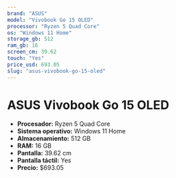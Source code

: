 ```yaml
---
brand: "ASUS"
model: "Vivobook Go 15 OLED"
processor: "Ryzen 5 Quad Core"
os: "Windows 11 Home"
storage_gb: 512
ram_gb: 16
screen_cm: 39.62
touch: "Yes"
price_usd: 693.05
slug: "asus-vivobook-go-15-oled"
---
```


# ASUS Vivobook Go 15 OLED

- **Procesador:** Ryzen 5 Quad Core
- **Sistema operativo:** Windows 11 Home
- **Almacenamiento:** 512 GB
- **RAM:** 16 GB
- **Pantalla:** 39.62 cm
- **Pantalla táctil:** Yes
- **Precio:** $693.05
